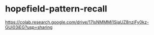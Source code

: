 # hopefield-pattern-recall
https://colab.research.google.com/drive/17lsNMMMi1SjaUZ8nzjFy0kz-GUi03iEG?usp=sharing
